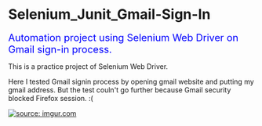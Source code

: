 # Selenium_Junit_Gmail-Sign-In

<p><span style="color: #0000ff; font-size: 20px;">Automation project using Selenium Web Driver on Gmail sign-in process.</span></p>

This is a practice project of Selenium Web Driver.

Here I tested Gmail signin process by opening gmail website and putting my gmail address.
But the test couln't go further because Gmail security blocked Firefox session. :(

<a href="https://imgur.com/DAb2czq"><img src="https://i.imgur.com/DAb2czq.gif" title="source: imgur.com" /></a>

